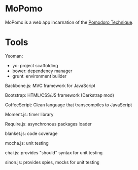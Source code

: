 # MoPomo

MoPomo is a web app incarnation of the [Pomodoro Technique](http://en.wikipedia.org/wiki/Pomodoro_Technique).

# Tools

Yeoman:
* yo: project scaffolding
* bower: dependency manager
* grunt: environment builder

Backbone.js: MVC framework for JavaScript

Bootstrap: HTML/CSS/JS framework (Darkstrap mod)

CoffeeScript: Clean language that transcompiles to JavaScript

Moment.js: timer library

Require.js: asynchronous packages loader

blanket.js: code coverage

mocha.js: unit testing

chai.js: provides "should" syntax for unit testing

sinon.js: provides spies, mocks for unit testing
